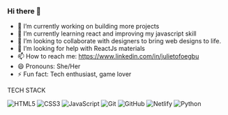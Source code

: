 ### Hi there 👋

- 🔭 I’m currently working on building more projects
- 🌱 I’m currently learning react and improving my javascript skill
- 👯 I’m looking to collaborate with designers to bring web designs to life.
- 🤔 I’m looking for help with ReactJs materials 
- 📫 How to reach me: https://www.linkedin.com/in/julietofoegbu
- 😄 Pronouns: She/Her
- ⚡ Fun fact: Tech enthusiast, game lover


 TECH STACK
 
 
 ![HTML5](https://img.shields.io/badge/html5-%23E34F26.svg?style=for-the-badge&logo=html5&logoColor=white)
 ![CSS3](https://img.shields.io/badge/css3-%231572B6.svg?style=for-the-badge&logo=css3&logoColor=white)
 ![JavaScript](https://img.shields.io/badge/javascript-%23323330.svg?style=for-the-badge&logo=javascript&logoColor=%23F7DF1E)
 ![Git](https://img.shields.io/badge/git-%23F05033.svg?style=for-the-badge&logo=git&logoColor=white)
 ![GitHub](https://img.shields.io/badge/github-%23121011.svg?style=for-the-badge&logo=github&logoColor=white)
 ![Netlify](https://img.shields.io/badge/netlify-%23000000.svg?style=for-the-badge&logo=netlify&logoColor=#00C7B7)
 ![Python](https://img.shields.io/badge/python-3670A0?style=for-the-badge&logo=python&logoColor=ffdd54)
 
 
